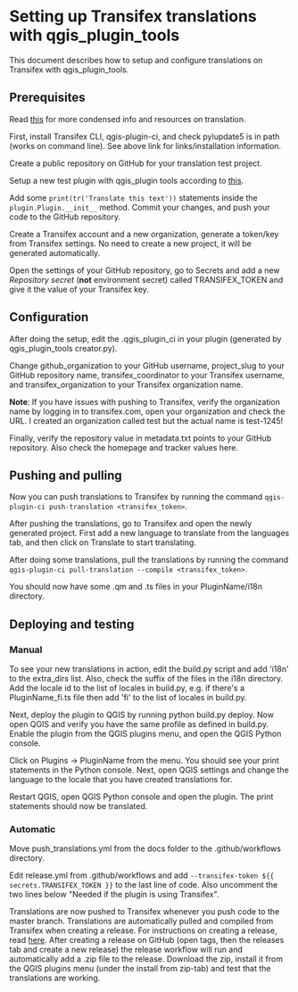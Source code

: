 # Setting up Transifex translations with qgis_plugin_tools

This document describes how to setup and configure translations on Transifex with qgis_plugin_tools.

## Prerequisites

Read [this](https://github.com/GispoCoding/qgis_plugin_tools/blob/master/infrastructure/template/root/docs/development.md#Translating) for more condensed info and resources on translation.

First, install Transifex CLI, qgis-plugin-ci, and check pylupdate5 is in path (works on command line).
See above link for links/installation information.

Create a public repository on GitHub for your translation test project.

Setup a new test plugin with qgis_plugin tools according to [this](https://github.com/GispoCoding/qgis_plugin_tools#for-new-plugin). 

Add some `print(tr('Translate this text'))` statements inside the `plugin.Plugin.__init__` method.
Commit your changes, and push your code to the GitHub repository.

Create a Transifex account and a new organization, generate a token/key from Transifex settings.
No need to create a new project, it will be generated automatically.

Open the settings of your GitHub repository, go to Secrets and add a new *Repository secret*
(**not** environment secret) called TRANSIFEX_TOKEN and give it the value of your Transifex key.


## Configuration

After doing the setup, edit the .qgis_plugin_ci in your plugin (generated by qgis_plugin_tools creator.py).

Change github_organization to your GitHub username, project_slug to your GitHub repository name, transifex_coordinator
to your Transifex username, and transifex_organization to your Transifex organization name. 

**Note**: If you have issues with pushing to Transifex, verify the organization name by logging in to transifex.com,
open your organization and check the URL. I created an organization called test but the actual name is test-1245!

Finally, verify the repository value in metadata.txt points to your GitHub repository. Also check the homepage and tracker
values here.

## Pushing and pulling

Now you can push translations to Transifex by running the command `qgis-plugin-ci push-translation <transifex_token>`.

After pushing the translations, go to Transifex and open the newly generated project. First add a new language to
translate from the languages tab, and then click on Translate to start translating.

After doing some translations, pull the translations by running the command
`qgis-plugin-ci pull-translation --compile <transifex_token>`.

You should now have some .qm and .ts files in your PluginName/i18n directory.

## Deploying and testing

### Manual

To see your new translations in action, edit the build.py script and add 'i18n' to the extra_dirs list.
Also, check the suffix of the files in the i18n directory. Add the locale id to the list of locales in build.py,
e.g. if there's a PluginName_fi.ts file then add 'fi' to the list of locales in build.py.

Next, deploy the plugin to QGIS by running python build.py deploy. Now open QGIS and verify you have the same profile
as defined in build.py. Enable the plugin from the QGIS plugins menu, and open the QGIS Python console.

Click on Plugins -> PluginName from the menu. You should see your print statements in the Python console. Next, open
QGIS settings and change the language to the locale that you have created translations for.

Restart QGIS, open QGIS Python console and open the plugin. The print statements should now be translated.

### Automatic

Move push_translations.yml from the docs folder to the .github/workflows directory.

Edit release.yml from .github/workflows and add `--transifex-token ${{ secrets.TRANSIFEX_TOKEN }}` to the last line of
code. Also uncomment the two lines below "Needed if the plugin is using Transifex".

Translations are now pushed to Transifex whenever you push code to the master branch. Translations are automatically
pulled and compiled from Transifex when creating a release. For instructions on creating a release, read
[here](https://github.com/GispoCoding/qgis_plugin_tools/blob/master/infrastructure/template/root/docs/development.md#creating-a-release).
After creating a release on GitHub (open tags, then the releases tab and create a new release) the release workflow
will run and automatically add a .zip file to the release. Download the zip, install it from the QGIS plugins menu
(under the install from zip-tab) and test that the translations are working.

